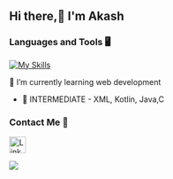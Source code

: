 ## Hi there,👋 I'm Akash

### Languages and Tools 🖥️ 

[![My Skills](https://skillicons.dev/icons?i=javascript,CSS,html,python,kotlin,java,c,androidstudio,vscode,figma,github&theme=dark)](https://skillicons.dev)

 🌱 I’m currently learning web development
- 🧪 INTERMEDIATE - XML, Kotlin, Java,C

<!-- ![](https://komarev.com/ghpvc/?username=AkashMadanu&style=flat-square) -->


### Contact Me 📱

[<img src='https://img.shields.io/badge/linkedin-%230077B5.svg?style=for-the-badge&logo=linkedin&logoColor=white' alt='Linkedin' height='30'>](https://www.linkedin.com/in/akash-madanu/)

![](https://github-readme-stats.vercel.app/api?username=AkashMadanu&show_icons=true&theme=cobalt)
